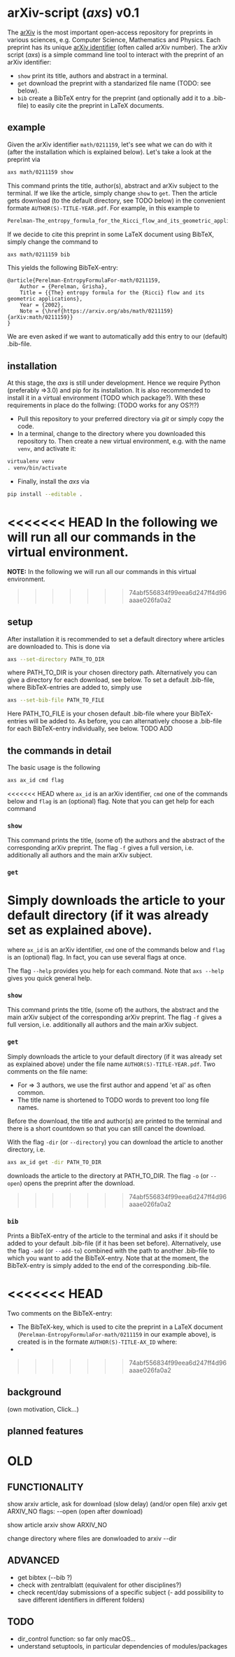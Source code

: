# arXiv-script (_axs_) v0.1
The [arXiv](www.arxiv.org) is the most important open-access repository for preprints in various sciences, e.g. Computer Science, Mathematics and Physics. Each preprint has its unique [arXiv identifier](https://arxiv.org/help/arxiv_identifier) (often called arXiv number). The arXiv script (_axs_) is a simple command line tool to interact with the preprint of an arXiv identifier:

- `show` print its title, authors and abstract in a terminal.
- `get` download the preprint with a standarized file name (TODO: see below).
- `bib` create a BibTeX entry for the preprint (and optionally add it to a .bib-file) to easily cite the preprint in LaTeX documents.

## example
Given the arXiv identifier `math/0211159`, let's see what we can do with it (after the installation which is explained below). Let's take a look at the preprint via
```bash
axs math/0211159 show
```
This command prints the title, author(s), abstract and arXiv subject to the terminal. If we like the article, simply change `show` to `get`. 
Then the article gets download (to the default directory, see TODO below) in the convenient formate `AUTHOR(S)-TITLE-YEAR.pdf`. For example, in this example to
```bash
Perelman-The_entropy_formula_for_the_Ricci_flow_and_its_geometric_applications-2002.pdf
```
If we decide to cite this preprint in some LaTeX document using BibTeX, simply change the command to 
```bash
axs math/0211159 bib
```
This yields the following BibTeX-entry:
```
@article{Perelman-EntropyFormulaFor-math/0211159,
	Author = {Perelman, Grisha},
	Title = {{The} entropy formula for the {Ricci} flow and its geometric applications},
	Year = {2002},
	Note = {\href{https://arxiv.org/abs/math/0211159}{arXiv:math/0211159}}
}
```
We are even asked if we want to automatically add this entry to our (default) .bib-file.

## installation
At this stage, the _axs_ is still under development. Hence we require Python (preferably =>3.0) and pip for its installation. It is also recommended to install it in a virtual environment (TODO which package?). With these requirements in place do the follwing: (TODO works for any OS?!?)

- Pull this repository to your preferred directory via _git_ or simply copy the code. 
- In a terminal, change to the directory where you downloaded this repository to. Then create a new virtual environment, e.g. with the name `venv`, and activate it:
```bash
virtualenv venv
. venv/bin/activate
```
- Finally, install the _axs_ via
```bash
pip install --editable . 
```
<<<<<<< HEAD
In the following we will run all our commands in the virtual environment.
=======
**NOTE:** In the following we will run all our commands in this virtual environment. 
>>>>>>> 74abf556834f99eea6d247ff4d96aaae026fa0a2

## setup
After installation it is recommended to set a default directory where articles are downloaded to. This is done via
```bash
axs --set-directory PATH_TO_DIR
```
where PATH_TO_DIR is your chosen directory path. Alternatively you can give a directory for each download, see below. To set a default .bib-file, where BibTeX-entries are added to, simply use
```bash
axs --set-bib-file PATH_TO_FILE
```
Here PATH_TO_FILE is your chosen default .bib-file where your BibTeX-entries will be added to. As before, you can alternatively choose a .bib-file for each BibTeX-entry individually, see below. TODO ADD

## the commands in detail
The basic usage is the following
```bash
axs ax_id cmd flag
```
<<<<<<< HEAD
where `ax_id` is an arXiv identifier, `cmd` one of the commands below and `flag` is an (optional) flag. Note that you can get help for each command

### `show`
This command prints the title, (some of) the authors and the abstract of the corresponding arXiv preprint. The flag `-f` gives a full version, i.e. additionally all authors and the main arXiv subject.

### `get`
Simply downloads the article to your default directory (if it was already set as explained above).
=======
where `ax_id` is an arXiv identifier, `cmd` one of the commands below and `flag` is an (optional) flag. In fact, you can use several flags at once. 

The flag `--help` provides you help for each command. Note that `axs --help` gives you quick general help. 

### `show`
This command prints the title, (some of) the authors, the abstract and the main arXiv subject of the corresponding arXiv preprint. The flag `-f` gives a full version, i.e. additionally all authors and the main arXiv subject. 

### `get`
Simply downloads the article to your default directory (if it was already set as explained above) under the file name `AUTHOR(S)-TITLE-YEAR.pdf`. Two comments on the file name: 

+ For => 3 authors, we use the first author and append 'et al' as often common. 
+ The title name is shortened to TODO words to prevent too long file names. 

Before the download, the title and author(s) are printed to the terminal and there is a short countdown so that you can still cancel the download. 

With the flag `-dir` (or `--directory`) you can download the article to another directory, i.e. 
```bash
axs ax_id get -dir PATH_TO_DIR
```
downloads the article to the directory at PATH_TO_DIR. 
The flag `-o` (or `--open`) opens the preprint after the download. 
>>>>>>> 74abf556834f99eea6d247ff4d96aaae026fa0a2

### `bib`
Prints a BibTeX-entry of the article to the terminal and asks if it should be added to your default .bib-file (if it has been set before). Alternatively, use the flag `-add` (or `--add-to`) combined with the path to another .bib-file to which you want to add the BibTeX-entry. Note that at the moment, the BibTeX-entry is simply added to the end of the corresponding .bib-file.

<<<<<<< HEAD
=======
Two comments on the BibTeX-entry: 
+ The BibTeX-key, which is used to cite the preprint in a LaTeX document (`Perelman-EntropyFormulaFor-math/0211159` in our example above), is created is in the formate `AUTHOR(S)-TITLE-AX_ID` where: 
+

>>>>>>> 74abf556834f99eea6d247ff4d96aaae026fa0a2
## background
(own motivation, Click...)

## planned features







# OLD
## FUNCTIONALITY
show arxiv article, ask for download (slow delay) (and/or open file)
arxiv get ARXIV_NO
flags: --open (open after download)

show article
arxiv show ARXIV_NO

change directory where files are donwloaded to
arxiv --dir


## ADVANCED
- get bibtex (--bib ?)
- check with zentralblatt (equivalent for other disciplines?)
- check recent/day submissions of a specific subject
(- add possibility to save different identifiers in different folders)


## TODO
- dir_control function: so far only macOS...
- understand setuptools, in particular dependencies of modules/packages

